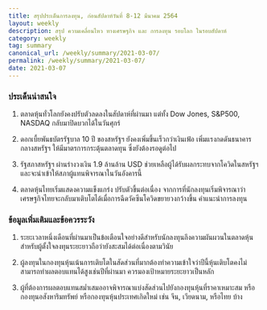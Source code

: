 ```yaml
---
title: สรุปประเด็นการลงทุน, ก่อนสัปดาห์วันที่ 8-12 มีนาคม 2564
layout: weekly
description: สรุป ความเคลื่อนไหว ทางเศรษฐกิจ และ การลงทุน รอบโลก ในรอบสัปดาห์
category: weekly
tag: summary
canonical_url: /weekly/summary/2021-03-07/
permalink: /weekly/summary/2021-03-07/
date: 2021-03-07
---
```


### ประเด็นน่าสนใจ

1. ตลาดหุ้นทั่วโลกยังคงปรับตัวลดลงในสัปดาห์ที่ผ่านมา แต่ทั้ง Dow Jones, S&P500, NASDAQ กลับมาปิดบวกได้ในวันศุกร์ 

2. ดอกเบี้ยพันธบัตรรัฐบาล 10 ปี ของสหรัฐฯ ยังคงเพิ่มขึ้นเร็วกว่าเงินเฟ้อ เพิ่มแรงกดดันธนาคารกลางสหรัฐฯ ให้มีมาตรการกระตุ้นตลาดทุน ซึ่งยังต้องรอดูต่อไป

3. รัฐสภาสหรัฐฯ ผ่านร่างวงเงิน 1.9 ล้านล้าน USD ช่วยเหลือผู้ได้รับผลกระทบจากโควิดในสหรัฐฯ และจะนำเข้าให้สภาผู้แทนพิจารณาในวันอังคารนี้

4. ตลาดหุ้นไทยเริ่มแสดงความแข็งแกร่ง ปรับตัวขี้นต่อเนื่อง จากการที่นักลงทุนเริ่มพิจารณาว่าเศรษฐกิจไทยจะกลับมาเติบโตได้เมื่อการฉีดวัคซีนโควิดขยายวงกว้างขึ้น
คำแนะนำการลงทุน

### ข้อมูลเพิ่มเติมและข้อควรระวัง

1. ระยะเวลาหนึ่งเดือนที่ผ่านมาเป็นข้อเตือนใจอย่างดีสำหรับนักลงทุนถึงความผันผวนในตลาดหุ้น สำหรับผู้ตั้งใจลงทุนระยะยาวถือว่ายังสะสมได้ต่อเนื่องตามวินัย 

2. ผู้ลงทุนในกองทุนหุ้นเน้นการเติบโตในสัดส่วนที่มากต้องทำความเข้าใจว่าปีนี้หุ้นเติบโตคงไม่สามารถทำผลตอบแทนได้สูงเช่นปีที่ผ่านมา ควรมองเป้าหมายระยะยาวเป็นหลัก 

3. ผู้ที่ต้องการผลตอบแทนสม่ำเสมออาจพิจารณาแบ่งสัดส่วนไปยังกองทุนหุ้นที่ราคาเหมาะสม หรือกองทุนอสังหาริมทรัพย์ หรือกองทุนหุ้นประเทศเกิดใหม่ เช่น จีน, เวียดนาม, หรือไทย บ้าง
